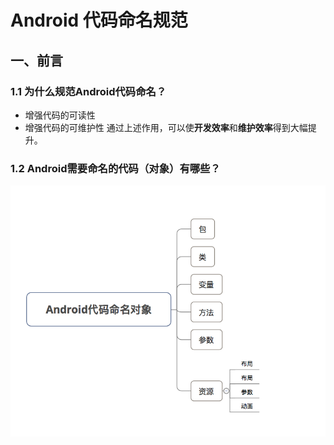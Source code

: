 # Android 代码命名规范
## 一、前言
### 1.1 为什么规范Android代码命名？
* 增强代码的可读性
* 增强代码的可维护性
通过上述作用，可以使**开发效率**和**维护效率**得到大幅提升。
### 1.2 Android需要命名的代码（对象）有哪些？
![image](https://github.com/tianyalu/github-doc/raw/master/project_manager/android_code_standards/show/rename_objects.png)

